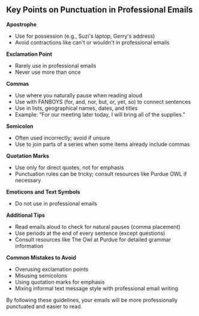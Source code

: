 ## Key Points on Punctuation in Professional Emails

**Apostrophe**
- Use for possession (e.g., Suzi's laptop, Gerry's address)
- Avoid contractions like can't or wouldn't in professional emails

**Exclamation Point**
- Rarely use in professional emails
- Never use more than once

**Commas**
- Use where you naturally pause when reading aloud
- Use with FANBOYS (for, and, nor, but, or, yet, so) to connect sentences
- Use in lists, geographical names, dates, and titles
- Example: "For our meeting later today, I will bring all of the supplies."

**Semicolon**
- Often used incorrectly; avoid if unsure
- Use to join parts of a series when some items already include commas

**Quotation Marks**
- Use only for direct quotes, not for emphasis
- Punctuation rules can be tricky; consult resources like Purdue OWL if necessary

**Emoticons and Text Symbols**
- Do not use in professional emails

**Additional Tips**
- Read emails aloud to check for natural pauses (comma placement)
- Use periods at the end of every sentence (except questions)
- Consult resources like The Owl at Purdue for detailed grammar information

**Common Mistakes to Avoid**
- Overusing exclamation points
- Misusing semicolons
- Using quotation marks for emphasis
- Mixing informal text message style with professional email writing

By following these guidelines, your emails will be more professionally punctuated and easier to read.
